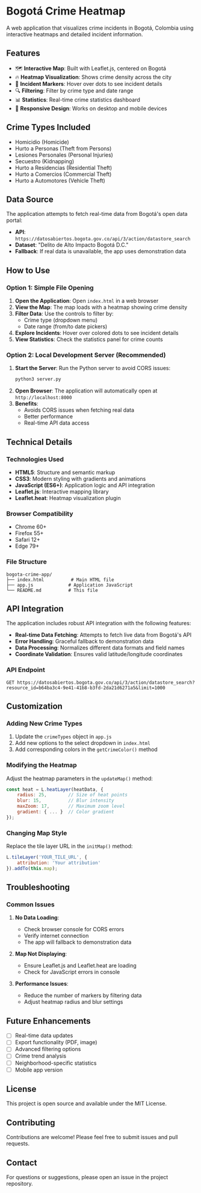 # Bogotá Crime Heatmap

A web application that visualizes crime incidents in Bogotá, Colombia using interactive heatmaps and detailed incident information.

## Features

- 🗺️ **Interactive Map**: Built with Leaflet.js, centered on Bogotá
- 🔥 **Heatmap Visualization**: Shows crime density across the city
- 📍 **Incident Markers**: Hover over dots to see incident details
- 🔍 **Filtering**: Filter by crime type and date range
- 📊 **Statistics**: Real-time crime statistics dashboard
- 📱 **Responsive Design**: Works on desktop and mobile devices

## Crime Types Included

- Homicidio (Homicide)
- Hurto a Personas (Theft from Persons)
- Lesiones Personales (Personal Injuries)
- Secuestro (Kidnapping)
- Hurto a Residencias (Residential Theft)
- Hurto a Comercios (Commercial Theft)
- Hurto a Automotores (Vehicle Theft)

## Data Source

The application attempts to fetch real-time data from Bogotá's open data portal:
- **API**: `https://datosabiertos.bogota.gov.co/api/3/action/datastore_search`
- **Dataset**: "Delito de Alto Impacto Bogotá D.C."
- **Fallback**: If real data is unavailable, the app uses demonstration data

## How to Use

### Option 1: Simple File Opening
1. **Open the Application**: Open `index.html` in a web browser
2. **View the Map**: The map loads with a heatmap showing crime density
3. **Filter Data**: Use the controls to filter by:
   - Crime type (dropdown menu)
   - Date range (from/to date pickers)
4. **Explore Incidents**: Hover over colored dots to see incident details
5. **View Statistics**: Check the statistics panel for crime counts

### Option 2: Local Development Server (Recommended)
1. **Start the Server**: Run the Python server to avoid CORS issues:
   ```bash
   python3 server.py
   ```
2. **Open Browser**: The application will automatically open at `http://localhost:8000`
3. **Benefits**: 
   - Avoids CORS issues when fetching real data
   - Better performance
   - Real-time API data access

## Technical Details

### Technologies Used
- **HTML5**: Structure and semantic markup
- **CSS3**: Modern styling with gradients and animations
- **JavaScript (ES6+)**: Application logic and API integration
- **Leaflet.js**: Interactive mapping library
- **Leaflet.heat**: Heatmap visualization plugin

### Browser Compatibility
- Chrome 60+
- Firefox 55+
- Safari 12+
- Edge 79+

### File Structure
```
bogota-crime-app/
├── index.html          # Main HTML file
├── app.js             # Application JavaScript
└── README.md          # This file
```

## API Integration

The application includes robust API integration with the following features:

- **Real-time Data Fetching**: Attempts to fetch live data from Bogotá's API
- **Error Handling**: Graceful fallback to demonstration data
- **Data Processing**: Normalizes different data formats and field names
- **Coordinate Validation**: Ensures valid latitude/longitude coordinates

### API Endpoint
```
GET https://datosabiertos.bogota.gov.co/api/3/action/datastore_search?resource_id=b64ba3c4-9e41-41b8-b3fd-2da21d6271a5&limit=1000
```

## Customization

### Adding New Crime Types
1. Update the `crimeTypes` object in `app.js`
2. Add new options to the select dropdown in `index.html`
3. Add corresponding colors in the `getCrimeColor()` method

### Modifying the Heatmap
Adjust the heatmap parameters in the `updateMap()` method:
```javascript
const heat = L.heatLayer(heatData, {
    radius: 25,        // Size of heat points
    blur: 15,          // Blur intensity
    maxZoom: 17,       // Maximum zoom level
    gradient: { ... }  // Color gradient
});
```

### Changing Map Style
Replace the tile layer URL in the `initMap()` method:
```javascript
L.tileLayer('YOUR_TILE_URL', {
    attribution: 'Your attribution'
}).addTo(this.map);
```

## Troubleshooting

### Common Issues

1. **No Data Loading**: 
   - Check browser console for CORS errors
   - Verify internet connection
   - The app will fallback to demonstration data

2. **Map Not Displaying**:
   - Ensure Leaflet.js and Leaflet.heat are loading
   - Check for JavaScript errors in console

3. **Performance Issues**:
   - Reduce the number of markers by filtering data
   - Adjust heatmap radius and blur settings

## Future Enhancements

- [ ] Real-time data updates
- [ ] Export functionality (PDF, image)
- [ ] Advanced filtering options
- [ ] Crime trend analysis
- [ ] Neighborhood-specific statistics
- [ ] Mobile app version

## License

This project is open source and available under the MIT License.

## Contributing

Contributions are welcome! Please feel free to submit issues and pull requests.

## Contact

For questions or suggestions, please open an issue in the project repository.
